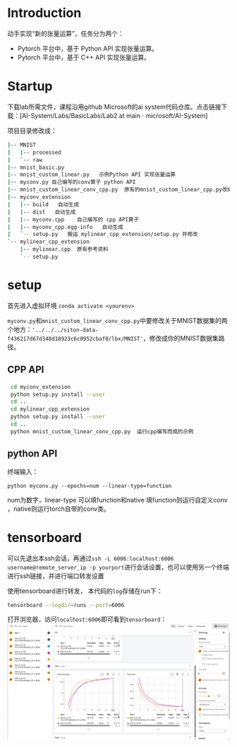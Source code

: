 # Introduction

动手实现“新的张量运算”，任务分为两个：
- Pytorch 平台中，基于 Python API 实现张量运算。
- Pytorch 平台中，基于 C++ API 实现张量运算。
# Startup
下载lab所需文件，课程沿用github Microsoft的ai system代码仓库。点击链接下载：[AI-System/Labs/BasicLabs/Lab2 at main · microsoft/AI-System]

项目目录修改成：
```bash
|-- MNIST
|   |-- processed
|   `-- raw
|-- mnist_basic.py
|-- mnist_custom_linear.py   示例Python API 实现张量运算
|-- myconv.py 自己编写的conv算子 python API
|-- mnist_custom_linear_conv_cpp.py  原有的mnist_custom_linear_cpp.py改编而成
|-- myconv_extension
|   |-- build   自动生成
|   |-- dist   自动生成
|   |-- myconv.cpp    自己编写的 cpp API算子
|   |-- myconv_cpp.egg-info   自动生成
|   `-- setup.py   搬运 mylinear_cpp_extension/setup.py 并修改
`-- mylinear_cpp_extension
    |-- mylinear.cpp  原有参考资料
    `-- setup.py
```
# setup
首先进入虚拟环境 `conda activate <yourenv>`

`myconv.py`和`mnist_custom_linear_conv_cpp.py`中要修改关于MNIST数据集的两个地方：`'../../../siton-data-f436217d67d348d18923c6c0952cbaf0/lbx/MNIST'`，修改成你的MNIST数据集路径。
## CPP API

```bash 
 cd myconv_extension
 python setup.py install --user
 cd ..
 cd mylinear_cpp_extension
 python setup.py install --user
 cd ..
 python mnist_custom_linear_conv_cpp.py  运行cpp编写而成的示例 
```
## python API
终端输入：
```
python myconv.py --epochs=num --linear-type=function
```
num为数字，linear-type 可以填function和native 填function则运行自定义conv ，native则运行torch自带的conv类。

# tensorboard
可以先退出本ssh会话，再通过`ssh -L 6006:localhost:6006 username@remote_server_ip -p yourport`进行会话设置，也可以使用另一个终端进行ssh链接，并进行端口转发设置

使用tensorboard进行转发， 本代码的`log`存储在run下：
```bash
tensorboard --logdir=runs --port=6006
```
打开浏览器，访问`localhost:6006`即可看到`tensorboard`：
![img.png](img.png)